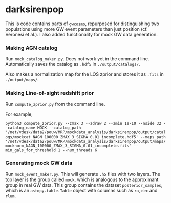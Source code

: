 # darksirenpop
This is code contains parts of `gwcosmo`, repurposed for distinguishing two populations using more GW event parameters than just position (cf. Veronesi et al.). 
I also added functionality for mock GW data generation.

### Making AGN catalog
Run `mock_catalog_maker.py`. Does not work yet in the command line.
Automatically saves the catalog as `.hdf5` in `./output/catalogs/`.

Also makes a normalization map for the LOS zprior and stores it as
`.fits` in `./output/maps/`.

### Making Line-of-sight redshift prior
Run `compute_zprior.py` from the command line.

For example,

`python3 compute_zprior.py --zmax 3 --zdraw 2 --zmin 1e-10 --nside 32 --catalog_name MOCK --catalog_path '/net/vdesk/data2/pouw/MRP/mockdata_analysis/darksirenpop/output/catalogs/mockcat_NAGN_100000_ZMAX_3_SIGMA_0.01_incomplete.hdf5' --maps_path '/net/vdesk/data2/pouw/MRP/mockdata_analysis/darksirenpop/output/maps/mocknorm_NAGN_100000_ZMAX_3_SIGMA_0.01_incomplete.fits' --min_gals_for_threshold 1 --num_threads 6`

<!-- python3 compute_zprior.py --zmax 3 --nside 16 --catalog_name MOCK --catalog_path '/net/vdesk/data2/pouw/MRP/mockdata_analysis/darksirenpop/output/catalogs/mockcat_NAGN_100000_ZMAX_3_SIGMA_0.01_incomplete_v16.hdf5' --maps_path '/net/vdesk/data2/pouw/MRP/mockdata_analysis/darksirenpop/output/maps/mocknorm_NAGN_100000_ZMAX_3_SIGMA_0.01_incomplete_v16.fits' --min_gals_for_threshold 1 --num_threads 6 --zdraw 2 --zmin 1e-10 --sigma 0.01 -->

### Generating mock GW data
Run `mock_event_maker.py`. This will generate `.h5` files with two layers. 
The top layer is the group called `mock`, which is analogous to the approximant group in real GW data.
This group contains the dataset `posterior_samples`, which is an `astopy.table.Table` object with columns such as `ra`, `dec` and `rlum`.

<!-- ### Calculating skymaps
The confidence sky areas are needed as well as the pixelated sky probabilities. This is easiest by making mock skymaps using
`ligo-skymap-from-samples` from `ligo.skymap`. I made a wrapper for this function called `make_skymaps.sh`. This allows automatic generations
of skymaps from all posterior sample files in a directory.

Arguments:
`--indir`
`--outdir`
`--jobs`
`--skip`

For example,

`bash make_skymaps.sh --indir /your/path/output/h5dir --outdir /your/path/output/fitsdir --jobs 4`

With 1000 samples and 6 jobs, I get 5s/map.
Doing 50000 samples and 6 jobs, 20-25 s/map.
bash make_skymaps.sh --indir /net/vdesk/data2/pouw/MRP/mockdata_analysis/darksirenpop/output/mock_posterior_samples --outdir /net/vdesk/data2/pouw/MRP/mockdata_analysis/darksirenpop/output/mock_skymaps --jobs 6 --skip 4700 -->
